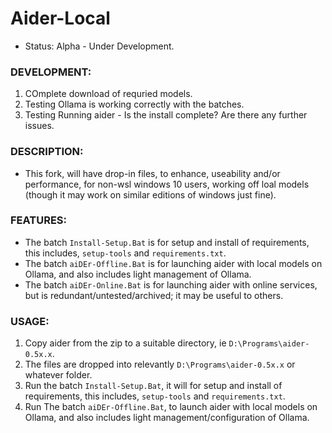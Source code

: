 # Aider-Local
- Status: Alpha - Under Development.

### DEVELOPMENT:
1. COmplete download of requried models. 
2. Testing Ollama is working correctly with the batches.
3. Testing Running aider - Is the install complete? Are there any further issues.

### DESCRIPTION:
- This fork, will have drop-in files, to enhance, useability and/or performance, for non-wsl windows 10 users, working off loal models (though it may work on similar editions of windows just fine).

### FEATURES:
- The batch `Install-Setup.Bat` is for setup and install of requirements, this includes, `setup-tools` and `requirements.txt`.
- The batch `aiDEr-Offline.Bat` is for launching aider with local models on Ollama, and also includes light management of Ollama.
- The batch `aiDEr-Online.Bat` is for launching aider with online services, but is redundant/untested/archived; it may be useful to others.

### USAGE:
1. Copy aider from the zip to a suitable directory, ie `D:\Programs\aider-0.5x.x`.
2. The files are dropped into relevantly `D:\Programs\aider-0.5x.x` or whatever folder. 
3. Run the batch `Install-Setup.Bat`, it will for setup and install of requirements, this includes, `setup-tools` and `requirements.txt`.
4. Run The batch `aiDEr-Offline.Bat`, to launch aider with local models on Ollama, and also includes light management/configuration of Ollama.
